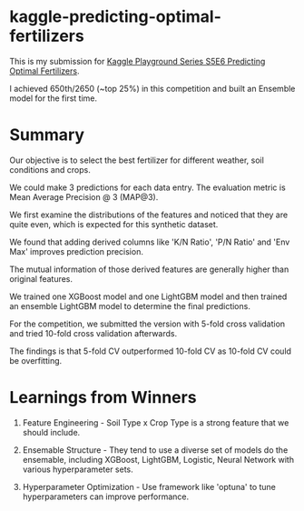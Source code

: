 # kaggle-predicting-optimal-fertilizers
This is my submission for [Kaggle Playground Series S5E6 Predicting Optimal Fertilizers](https://www.kaggle.com/competitions/playground-series-s5e6).

I achieved 650th/2650 (~top 25%) in this competition and built an Ensemble model for the first time.

# Summary

Our objective is to select the best fertilizer for different weather, soil conditions and crops.

We could make 3 predictions for each data entry. The evaluation metric is Mean Average Precision @ 3 (MAP@3).

We first examine the distributions of the features and noticed that they are quite even, which is expected for this synthetic dataset.

We found that adding derived columns like 'K/N Ratio', 'P/N Ratio' and 'Env Max' improves prediction precision.

The mutual information of those derived features are generally higher than original features.

We trained one XGBoost model and one LightGBM model and then trained an ensemble LightGBM model to determine the final predictions.

For the competition, we submitted the version with 5-fold cross validation and tried 10-fold cross validation afterwards.

The findings is that 5-fold CV outperformed 10-fold CV as 10-fold CV could be overfitting.

# Learnings from Winners

1. Feature Engineering - Soil Type x Crop Type is a strong feature that we should include.

2. Ensemable Structure - They tend to use a diverse set of models do the ensemable, including XGBoost, LightGBM, Logistic, Neural Network with various hyperparameter sets.

3. Hyperparameter Optimization - Use framework like 'optuna' to tune hyperparameters can improve performance.
